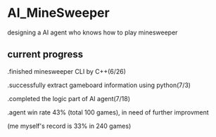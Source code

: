 # AI_MineSweeper
designing a AI agent who knows how to play minesweeper

current progress
-
.finished minesweeper CLI by C++(6/26)

.successfully extract gameboard information using python(7/3)

.completed the logic part of AI agent(7/18)

.agent win rate 43% (total 100 games), in need of further improvment

(me myself's record is 33% in 240 games)
